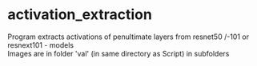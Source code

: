 # activation_extraction
Program extracts activations of penultimate layers from resnet50 /-101 or resnext101 - models<br />
Images are in folder 'val' (in same directory as Script) in subfolders
